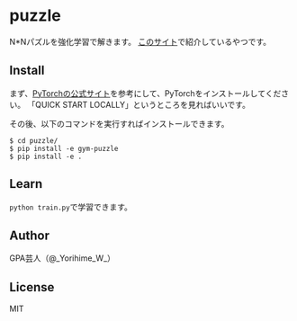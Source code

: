 # puzzle

N*Nパズルを強化学習で解きます。
[このサイト](https://gpa.hateblo.jp/entry/2020/01/16/094814)で紹介しているやつです。

## Install

まず、[PyTorchの公式サイト](https://pytorch.org/)を参考にして、PyTorchをインストールしてください。
「QUICK START LOCALLY」というところを見ればいいです。

その後、以下のコマンドを実行すればインストールできます。

```
$ cd puzzle/
$ pip install -e gym-puzzle
$ pip install -e .
```

## Learn

`python train.py`で学習できます。

## Author

GPA芸人（@\_Yorihime\_W\_）

## License

MIT

